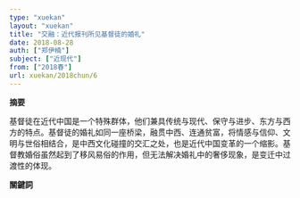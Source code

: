 ```yaml
---
type: "xuekan"
layout: "xuekan"
title: "交融：近代报刊所见基督徒的婚礼"
date: 2018-08-28
auth: ["郑伊楠"]
subject: ["近现代"]
from: ["2018春"]
url: xuekan/2018chun/6
---
```


**摘要**      

基督徒在近代中国是一个特殊群体，他们兼具传统与现代、保守与进步、东方与西方的特点。基督徒的婚礼如同一座桥梁，融贯中西、连通贫富，将情感与信仰、文明与世俗相结合，是中西文化碰撞的交汇之处，也是近代中国变革的一个缩影。基督教婚俗虽然起到了移风易俗的作用，但无法解决婚礼中的奢侈现象，是变迁中过渡性的体现。

**關鍵詞**
